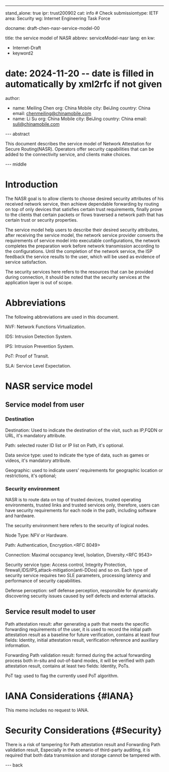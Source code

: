 ---
stand_alone: true
ipr: trust200902
cat: info # Check
submissiontype: IETF
area: Security
wg: Internet Engineering Task Force

docname: draft-chen-nasr-service-model-00

title: the service model of NASR 
abbrev: serviceModel-nasr
lang: en
kw:
  - Internet-Draft
  - keyword2
# date: 2024-11-20 -- date is filled in automatically by xml2rfc if not given
author:
- name: Meiling Chen
  org: China Mobile
  city: BeiJing
  country: China
  email: chenmeiling@chinamobile.com
- name: Li Su
  org: China Mobile
  city: BeiJing
  country: China
  email: suli@chinamobile.com



--- abstract

This document describes the service model of Network Attestation for Secure Routing(NASR). Operators offer security capabilities that can be added to the connectivity service, and clients make choices.

--- middle

# Introduction

The NASR goal is to allow clients to choose desired security attributes of his received network service, then achieve dependable forwarding by routing on top of only devices that satisfies certain trust requirements, finally prove to the clients that certain packets or flows traversed a network path that has certain trust or security properties.

The service model help users to describe their desired security attributes, after receiving the service model, the network service provider converts the requirements of service model into executable configurations, the network completes the preparation work before network transmission according to the configurations. Until the completion of the network service, the ISP feedback the service results to the user, which will be used as evidence of service satisfaction.

The security services here refers to the resources that can be provided during connection, it should be noted that the security services at the application layer is out of scope.

# Abbreviations

The following abbreviations are used in this document.

NVF: Network Functions Virtualization.

IDS: Intrusion Detection System.

IPS: Intrusion Prevention System.

PoT: Proof of Transit.

SLA: Service Level Expectation.

# NASR service model

## Service model from user

### Destination

Destination: Used to indicate the destination of the visit, such as IP,FQDN or URL, it's mandatory attribute.  

Path: selected router ID list or IP list on Path, it's optional.

Data sevice type: used to indicate the type of data, such as games or videos, it's mandatory attribute.

Geographic: used to indicate users' requirements for geographic location or restrictions, it's optional;

### Security environment

NASR is to route data on top of trusted devices, trusted operating environments, trusted links and trusted services only, therefore, users can have security requirements for each node in the path, including software and hardware. 

The security environment here refers to the security of logical nodes.

Node Type: NFV or Hardware.

Path: Authentication, Encryption.<RFC 8049>

Connection: Maximal occupancy level, Isolation, Diversity.<RFC 9543>

Security service type: Access control, Integrity Protection, firewall,IDS/IPS,attack-mitigation(anti-DDos) and so on. Each type of security service requires two SLE parameters, processing latency and performance of security capabilities.

Defense perception: self defense perception, responsible for dynamically discovering security issues caused by self defects and external attacks.


## Service result model to user

Path attestation result: after generating a path that meets the specific forwarding requirements of the user, it is used to record the initial path attestation result as a baseline for future verification, contains at least four fields: Identity, initial attestation result, verification reference and auxillary information.
						
Forwarding Path validation result: formed during the actual forwarding process both in-situ and out-of-band modes, it will be verified with path attestation result,  contains at least two fields: Identity, PoTs.

PoT tag: used to flag the currently used PoT algorithm.

# IANA Considerations {#IANA}

This memo includes no request to IANA. 


# Security Considerations {#Security}

There is a risk of tampering for Path attestation result and Forwarding Path validation result, Especially in the scenario of third-party auditing, it is required that both data transmission and storage cannot be tampered with.


--- back



